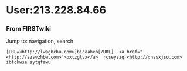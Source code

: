 # User:213.228.84.66

### From FIRSTwiki

Jump to: navigation, search

    
    
    [URL=<http://lwagbchu.com>]bicaaheb[/URL]  <a href="<http://szsvzhbw.com>">bxtzgtvx</a>  rcseyszq <http://xnssxjso.com> ibtckwse sytqfawu
    

